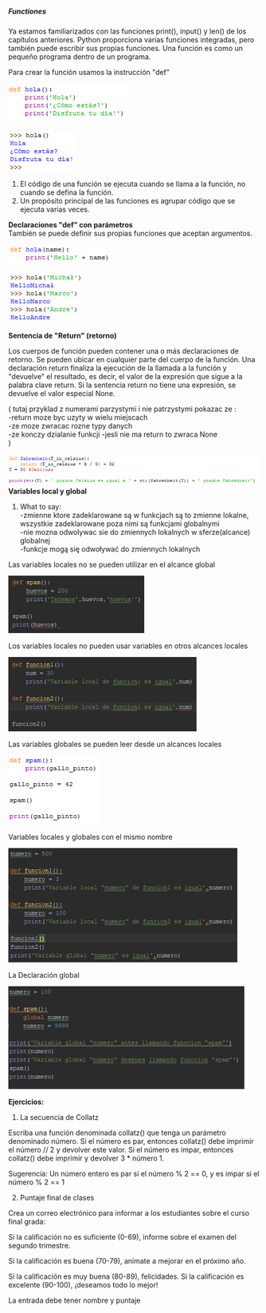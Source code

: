 ﻿##### **Functiones**

Ya estamos familiarizados con las funciones print(), input() y len() de los capítulos anteriores. Python proporciona varias funciones integradas, pero también puede escribir sus propias funciones. Una función es como un pequeño programa dentro de un programa.

Para crear la función usamos la instrucción "def"


![](2_Fun.png)

![](3_Fun.png)

1. El código de una función se ejecuta cuando se llama a la función, no cuando se defina la función.
2. Un propósito principal de las funciones es agrupar código que se ejecuta varias veces.

**Declaraciones "def" con parámetros**  
También se puede definir sus propias funciones que aceptan argumentos.

![](4_Fun.png)

![](5_Fun.png)


**Sentencia de "Return" (retorno)**

Los cuerpos de función pueden contener una o más declaraciones de retorno. Se pueden ubicar en cualquier parte del cuerpo de la función. Una declaración return finaliza la ejecución de la llamada a la función y "devuelve" el resultado, es decir, el valor de la expresión que sigue a la palabra clave return. Si la sentencia return no tiene una expresión, se devuelve el valor especial None.

( tutaj przyklad z numerami parzystymi i nie patrzystymi pokazac ze :  
-return moze byc uzyty w wielu miejscach  
-ze moze zwracac rozne typy danych  
-ze konczy dzialanie funkcji
-jesli nie ma return to zwraca None  
)

![](11_Fun.png)
**Variables local y global**
1. What to say:  
-zmienne ktore zadeklarowane są w funkcjach są to zmienne lokalne, wszystkie zadeklarowane poza nimi są funkcjami globalnymi  
-nie mozna odwolywac sie do zmiennych lokalnych w sferze(alcance) globalnej    
-funkcje mogą się odwoływać do zmiennych lokalnych


Las variables locales no se pueden utilizar en el alcance global

![](6_Fun.png)

Los variables locales no pueden usar variables en otros alcances locales

![](7_Fun.png)

Las variables globales se pueden leer desde un alcances locales

![](8_Fun.png)

Variables locales y globales con el mismo nombre

![](9_Fun.png)

La Declaración global

![](10_Fun.png)

**Ejercicios:**

1. La secuencia de Collatz

Escriba una función denominada collatz() que tenga un parámetro denominado número. Si el número es par, entonces collatz() debe imprimir el número // 2 y devolver este valor. Si el número es impar, entonces collatz() debe imprimir y devolver 3 * número 1.

Sugerencia: Un número entero es par si el número % 2 == 0, y es impar si el número % 2 == 1 

2. Puntaje final de clases

Crea un correo electrónico para informar a los estudiantes sobre el curso final grada:

Si la calificación no es suficiente (0-69), informe sobre el examen del segundo trimestre.

Si la calificación es buena (70-79), anímate a mejorar en el próximo año.

Si la calificación es muy buena (80-89), felicidades.
Si la calificación es excelente (90-100), ¡deseamos todo lo mejor!

La entrada debe tener nombre y puntaje








